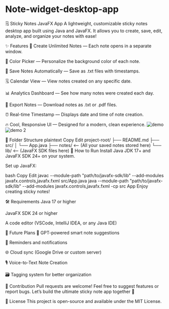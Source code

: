 # Note-widget-desktop-app
🗒️ Sticky Notes JavaFX App
A lightweight, customizable sticky notes desktop app built using Java and JavaFX.
It allows you to create, save, edit, analyze, and organize your notes with ease!

✨ Features
  📜 Create Unlimited Notes — Each note opens in a separate window.

  🎨 Color Picker — Personalize the background color of each note.

  💾 Save Notes Automatically — Save as .txt files with timestamps.

  🗓️ Calendar View — View notes created on any specific date.

  📊 Analytics Dashboard — See how many notes were created each day.

  📂 Export Notes — Download notes as .txt or .pdf files.

  ⏰ Real-time Timestamp — Displays date and time of note creation.

  🔥 Cool, Responsive UI — Designed for a modern, clean experience.
  ![demo](https://github.com/user-attachments/assets/3f8f230b-868c-453d-9920-8cef0700553e)
  ![demo 2](https://github.com/user-attachments/assets/bb91b6e5-598a-4b11-a708-caad11e8a08f)


📁 Folder Structure
  plaintext
  Copy
  Edit
  project-root/
  ├── README.md
  ├── src/
  │   └── App.java
  ├── notes/        <-- (All your saved notes stored here)
  └── lib/          <-- (JavaFX SDK files here)
🚀 How to Run
Install Java JDK 17+ and JavaFX SDK 24+ on your system.

Set up JavaFX:

bash
Copy
Edit
  javac --module-path "path/to/javafx-sdk/lib" --add-modules javafx.controls,javafx.fxml src/App.java
  java --module-path "path/to/javafx-sdk/lib" --add-modules javafx.controls,javafx.fxml -cp src App
Enjoy creating sticky notes!

🛠 Requirements
Java 17 or higher

JavaFX SDK 24 or higher

A code editor (VSCode, IntelliJ IDEA, or any Java IDE)

📅 Future Plans
   🧠 GPT-powered smart note suggestions

   🔔 Reminders and notifications

  🌐 Cloud sync (Google Drive or custom server)

  🎙️ Voice-to-Text Note Creation

  🗃️ Tagging system for better organization

🙌 Contribution
Pull requests are welcome! Feel free to suggest features or report bugs.
Let’s build the ultimate sticky note app together 🚀

📜 License
This project is open-source and available under the MIT License.
